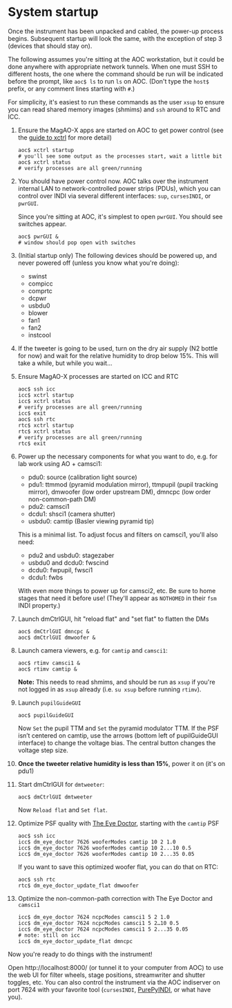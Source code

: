 # System startup

Once the instrument has been unpacked and cabled, the power-up process begins. Subsequent startup will look the same, with the exception of step 3 (devices that should stay on).

The following assumes you're sitting at the AOC workstation, but it could be done anywhere with appropriate network tunnels. When one must SSH to different hosts, the one where the command should be run will be indicated before the prompt, like `aoc$ ls` to run `ls` on AOC. (Don't type the `host$` prefix, or any comment lines starting with `#`.)

For simplicity, it's easiest to run these commands as the user `xsup` to ensure you can read shared memory images (shmims) and `ssh` around to RTC and ICC.

1. Ensure the MagAO-X apps are started on AOC to get power control (see the [guide to xctrl](./xctrl.md) for more detail)

    ```
    aoc$ xctrl startup
    # you'll see some output as the processes start, wait a little bit
    aoc$ xctrl status
    # verify processes are all green/running
    ```

2. You should have power control now. AOC talks over the instrument internal LAN to network-controlled power strips (PDUs), which you can control over INDI via several different interfaces: `sup`, `cursesINDI`, or `pwrGUI`.

    Since you're sitting at AOC, it's simplest to open `pwrGUI`. You should see switches appear.

    ```
    aoc$ pwrGUI &
    # window should pop open with switches
    ```

3. (Initial startup only) The following devices should be powered up, and never powered off (unless you know what you're doing):

    - swinst
    - compicc
    - comprtc
    - dcpwr
    - usbdu0
    - blower
    - fan1
    - fan2
    - instcool

4. If the tweeter is going to be used, turn on the dry air supply (N2 bottle for now) and wait for the relative humidity to drop below 15%. This will take a while, but while you wait...

5. Ensure MagAO-X processes are started on ICC and RTC

    ```
    aoc$ ssh icc
    icc$ xctrl startup
    icc$ xctrl status
    # verify processes are all green/running
    icc$ exit
    aoc$ ssh rtc
    rtc$ xctrl startup
    rtc$ xctrl status
    # verify processes are all green/running
    rtc$ exit
    ```

6. Power up the necessary components for what you want to do, e.g. for lab work using AO + camsci1:

    - pdu0: source (calibration light source)
    - pdu1: ttmmod (pyramid modulation mirror), ttmpupil (pupil tracking mirror), dmwoofer (low order upstream DM), dmncpc (low order non-common-path DM)
    - pdu2: camsci1
    - dcdu1: shsci1 (camera shutter)
    - usbdu0: camtip (Basler viewing pyramid tip)

    This is a minimal list. To adjust focus and filters on camsci1, you'll also need:

    - pdu2 and usbdu0: stagezaber
    - usbdu0 and dcdu0: fwscind
    - dcdu0: fwpupil, fwsci1
    - dcdu1: fwbs

    With even more things to power up for camsci2, etc. Be sure to home stages that need it before use! (They'll appear as `NOTHOMED` in their `fsm` INDI property.)

7. Launch dmCtrlGUI, hit "reload flat" and "set flat" to flatten the DMs

    ```
    aoc$ dmCtrlGUI dmncpc &
    aoc$ dmCtrlGUI dmwoofer &
    ```

8. Launch camera viewers, e.g. for `camtip` and `camsci1`:

    ```
    aoc$ rtimv camsci1 &
    aoc$ rtimv camtip &
    ```

    **Note:** This needs to read shmims, and should be run as `xsup` if you're not logged in as `xsup` already (i.e. `su xsup` before running `rtimv`).

9. Launch `pupilGuideGUI`

    ```
    aoc$ pupilGuideGUI
    ```

    Now `Set` the pupil TTM and `Set` the pyramid modulator TTM. If the PSF isn’t centered on camtip, use the arrows (bottom left of pupilGuideGUI interface) to change the voltage bias. The central button changes the voltage step size.

10. **Once the tweeter relative humidity is less than 15%**, power it on (it's on pdu1)
11. Start dmCtrlGUI for `dmtweeter`:

    ```
    aoc$ dmCtrlGUI dmtweeter
    ```

    Now `Reload flat` and `Set flat`.
12. Optimize PSF quality with [The Eye Doctor](eyedoctor.md), starting with the `camtip` PSF

    ```
    aoc$ ssh icc
    icc$ dm_eye_doctor 7626 wooferModes camtip 10 2 1.0
    icc$ dm_eye_doctor 7626 wooferModes camtip 10 2...10 0.5
    icc$ dm_eye_doctor 7626 wooferModes camtip 10 2...35 0.05
    ```

    If you want to save this optimized woofer flat, you can do that on RTC:

    ```
    aoc$ ssh rtc
    rtc$ dm_eye_doctor_update_flat dmwoofer
    ```
13. Optimize the non-common-path correction with The Eye Doctor and `camsci1`

    ```
    icc$ dm_eye_doctor 7624 ncpcModes camsci1 5 2 1.0
    icc$ dm_eye_doctor 7624 ncpcModes camsci1 5 2…10 0.5
    icc$ dm_eye_doctor 7624 ncpcModes camsci1 5 2...35 0.05
    # note: still on icc
    icc$ dm_eye_doctor_update_flat dmncpc
    ```

Now you're ready to do things with the instrument! 

Open http://localhost:8000/ (or tunnel it to your computer from AOC) to use the web UI for filter wheels, stage positions, streamwriter and shutter toggles, etc. You can also control the instrument via the AOC indiserver on port 7624 with your favorite tool (`cursesINDI`, [PurePyINDI](https://github.com/magao-x/purepyindi), or what have you).